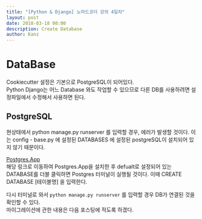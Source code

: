 ```yaml
---
title: "[Python & Django] 노마드코더 강의 4일차"
layout: post
date: 2018-03-18 00:00
description: Create Database
author: Kanz
---
```

# DataBase
Cookiecutter 설정은 기본으로 PostgreSQL이 되어있다.   
Python Django는 어느 Database 와도 작업할 수 있으므로 다른 DB를 사용하려면 설정파일에서 수정해서 사용하면 된다.

## PostgreSQL
현상태에서 python manage.py runserver 를 입력할 경우, 에러가 발생할 것이다. 이는 config - base.py 에 설정된 DATABASES 에 설정된 postgreSQL이 설치되어 있지 않기 때문이다.   

[Postgres.App](http://postgresapp.com)   
해당 링크로 이동하여 Postgres.App을 설치한 후 defualt로 설정되어 있는 DATABASE를 더블 클릭하면 Postgres 터미널이 실행될 것이다. 이때 CREATE DATABASE [테이블명] 을 입력한다.   
   
다시 터미널로 와서 <code>python manage.py runserver</code> 를 입력할 경우 DB가 연결된 것을 확인할 수 있다.   
마이그레이션에 관한 내용은 다음 포스팅에 적도록 하겠다.



